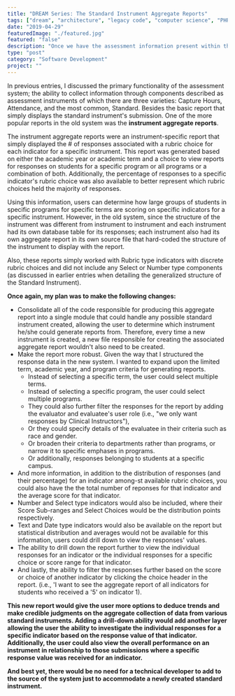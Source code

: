 ```yaml
---
title: "DREAM Series: The Standard Instrument Aggregate Reports"
tags: ["dream", "architecture", "legacy code", "computer science", "PHP", "MySQL", "jQuery", "LAMP"]
date: "2019-04-29"
featuredImage: "./featured.jpg"
featured: "false"
description: "Once we have the assessment information present within the system from the multitude of Standard assessment instruments; we are ready to generate reports on this information. One type of these reports is the Standard Instrument Aggregate Reports."
type: "post"
category: "Software Development"
project: ""
---
```


In previous entries, I discussed the primary functionality of the assessment system; the ability to collect information through components described as assessment instruments of which there are three varieties: Capture Hours, Attendance, and the most common, Standard. Besides the basic report that simply displays the standard instrument's submission. One of the more popular reports in the old system was the **instrument aggregate reports**.

The instrument aggregate reports were an instrument-specific report that simply displayed the # of responses associated with a rubric choice for each indicator for a specific instrument. This report was generated based on either the academic year or academic term and a choice to view reports for responses on students for a specific program or all programs or a combination of both. Additionally, the percentage of responses to a specific indicator's rubric choice was also available to better represent which rubric choices held the majority of responses.

Using this information, users can determine how large groups of students in specific programs for specific terms are scoring on specific indicators for a specific instrument. However, in the old system, since the structure of the instrument was different from instrument to instrument and each instrument had its own database table for its responses; each instrument also had its own aggregate report in its own source file that hard-coded the structure of the instrument to display with the report.

Also, these reports simply worked with Rubric type indicators with discrete rubric choices and did not include any Select or Number type components (as discussed in earlier entries when detailing the generalized structure of the Standard Instrument).

**Once again, my plan was to make the following changes:**

- Consolidate all of the code responsible for producing this aggregate report into a single module that could handle any possible standard instrument created, allowing the user to determine which instrument he/she could generate reports from. Therefore, every time a new instrument is created, a new file responsible for creating the associated aggregate report wouldn't also need to be created.
- Make the report more robust. Given the way that I structured the response data in the new system. I wanted to expand upon the limited term, academic year, and program criteria for generating reports.
	- Instead of selecting a specific term, the user could select multiple terms.
	- Instead of selecting a specific program, the user could select multiple programs.
	- They could also further filter the responses for the report by adding the evaluator and evaluatee's user role (i.e., "we only want responses by Clinical Instructors"), 
	- Or they could specify details of the evaluatee in their criteria such as race and gender.
	- Or broaden their criteria to departments rather than programs, or narrow it to specific emphases in programs.
	- Or additionally, responses belonging to students at a specific campus.
- And more information, in addition to the distribution of responses (and their percentage) for an indicator among-st available rubric choices, you could also have the the total number of reponses for that indicator and the average score for that indicator.
- Number and Select type indicators would also be included, where their Score Sub-ranges and Select Choices would be the distribution points respectively. 
- Text and Date type indicators would also be available on the report but statistical distribution and averages would not be available for this information, users could drill down to view the responses' values.
- The ability to drill down the report further to view the individual responses for an indicator or the individual responses for a specific choice or score range for that indicator.
- And lastly, the ability to filter the responses further based on the score or choice of another indicator by clicking the choice header in the report. (i.e., 'I want to see the aggregate report of all indicators for students who received a '5' on indicator 1).

**This new report would give the user more options to deduce trends and make credible judgments on the aggregate collection of data from various standard instruments. Adding a drill-down ability would add another layer allowing the user the ability to investigate the individual responses for a specific indicator based on the response value of that indicator. Additionally, the user could also view the overall performance on an instrument in relationship to those submissions where a specific response value was received for an indicator.**

**And best yet, there would be no need for a technical developer to add to the source of the system just to accommodate a newly created standard instrument.**